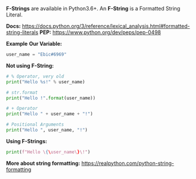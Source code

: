 **F-Strings** are available in Python3.6+.
An **F-String** is a Formatted String Literal.

**Docs:** <https://docs.python.org/3/reference/lexical_analysis.html#formatted-string-literals>
**PEP:** <https://www.python.org/dev/peps/pep-0498>

**__Example__**
**Our Variable:**
```py
user_name = "Ebic#6969"
```
**Not using F-String:**
```py
# % Operator, very old
print("Hello %s!" % user_name)

# str.format
print("Hello !".format(user_name))

# + Operator
print("Hello " + user_name + "!")

# Positional Arguments
print("Hello ", user_name, "!")
```
**Using F-Strings:**
```py
print(f"Hello \{\user_name\}\!")
```
**More about string formatting:** <https://realpython.com/python-string-formatting>
